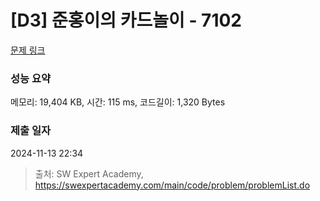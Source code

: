 # [D3] 준홍이의 카드놀이 - 7102 

[문제 링크](https://swexpertacademy.com/main/code/problem/problemDetail.do?contestProbId=AWkIlHWqBYcDFAXC) 

### 성능 요약

메모리: 19,404 KB, 시간: 115 ms, 코드길이: 1,320 Bytes

### 제출 일자

2024-11-13 22:34



> 출처: SW Expert Academy, https://swexpertacademy.com/main/code/problem/problemList.do